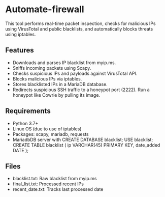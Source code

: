 # Automate-firewall
This tool performs real-time packet inspection, checks for malicious IPs using VirusTotal and public blacklists, and automatically blocks threats using iptables.

## Features
* Downloads and parses IP blacklist from myip.ms.
* Sniffs incoming packets using Scapy.
* Checks suspicious IPs and payloads against VirusTotal API.
* Blocks malicious IPs via iptables.
* Stores blacklisted IPs in a MariaDB database.
* Redirects suspicious SSH traffic to a honeypot port (2222). Run a honeypot like Cowrie by pulling its image.

## Requirements
* Python 3.7+
* Linux OS (due to use of iptables)
* Packages: scapy, mariadb, requests
* MariadbDB server with
  CREATE DATABASE blacklist;
  USE blacklist;
  CREATE TABLE blacklist (
    ip VARCHAR(45) PRIMARY KEY,
    date_added DATE
  );

## Files
* blacklist.txt: Raw blacklist from myip.ms
* final_list.txt: Processed recent IPs
* recent_date.txt: Tracks last processed date
